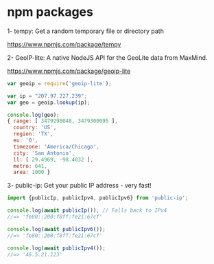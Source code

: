 # npm packages

1- tempy: Get a random temporary file or directory path

<https://www.npmjs.com/package/tempy>

2- GeoIP-lite: A native NodeJS API for the GeoLite data from MaxMind.

<https://www.npmjs.com/package/geoip-lite>

```js
var geoip = require('geoip-lite');

var ip = "207.97.227.239";
var geo = geoip.lookup(ip);

console.log(geo);
{ range: [ 3479298048, 3479300095 ],
  country: 'US',
  region: 'TX',
  eu: '0',
  timezone: 'America/Chicago',
  city: 'San Antonio',
  ll: [ 29.4969, -98.4032 ],
  metro: 641,
  area: 1000 }
```

3- public-ip: Get your public IP address - very fast!

```js
import {publicIp, publicIpv4, publicIpv6} from 'public-ip';

console.log(await publicIp()); // Falls back to IPv4
//=> 'fe80::200:f8ff:fe21:67cf'

console.log(await publicIpv6());
//=> 'fe80::200:f8ff:fe21:67cf'

console.log(await publicIpv4());
//=> '46.5.21.123'
```
